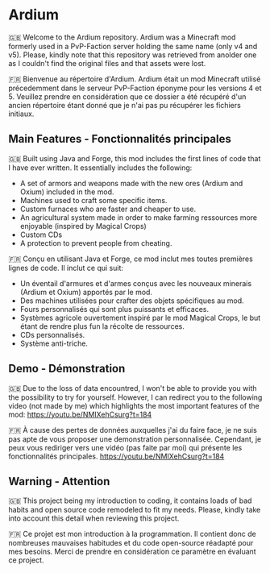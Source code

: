 
# Ardium


🇬🇧 Welcome to the Ardium repository. Ardium was a Minecraft mod formerly used in a PvP-Faction server holding the same name (only v4 and v5). Please, kindly note that this repository was retrieved from anolder one as I couldn't find the original files and that assets were lost.

🇫🇷 Bienvenue au répertoire d'Ardium. Ardium était un mod Minecraft utilisé précedemment dans le serveur PvP-Faction éponyme pour les versions 4 et 5. Veuillez prendre en considération que ce dossier a été récupéré d'un ancien répertoire étant donné que je n'ai pas pu récupérer les fichiers initiaux.

## Main Features - Fonctionnalités principales

🇬🇧 Built using Java and Forge, this mod includes the first lines of code that I have ever written. It essentially includes the following:
- A set of armors and weapons made with the new ores (Ardium and Oxium) included in the mod.
- Machines used to craft some specific items.
- Custom furnaces who are faster and cheaper to use.
- An agricultural system made in order to make farming ressources more enjoyable (inspired by Magical Crops)
- Custom CDs
- A protection to prevent people from cheating.

🇫🇷 Conçu en utilisant Java et Forge, ce mod inclut mes toutes premières lignes de code. Il inclut ce qui suit:
- Un éventail d'armures et d'armes conçus avec les nouveaux minerais (Ardium et Oxium) apportés par le mod.
- Des machines utilisées pour crafter des objets spécifiques au mod.
- Fours personnalisés qui sont plus puissants et efficaces.
- Systèmes agricole ouvertement inspiré par le mod Magical Crops, le but étant de rendre plus fun la récolte de ressources.
- CDs personnalisés.
- Système anti-triche.

## Demo - Démonstration

🇬🇧 Due to the loss of data encountred, I won't be able to provide you with the possibility to try for yourself. However, I can redirect you to the following video (not made by me) which highlights the most important features of the mod: https://youtu.be/NMIXehCsurg?t=184

🇫🇷 À cause des pertes de données auxquelles j'ai du faire face, je ne suis pas apte de vous proposer une demonstration personnalisée. Cependant, je peux vous rediriger vers une vidéo (pas faite par moi) qui présente les fonctionnalités principales. https://youtu.be/NMIXehCsurg?t=184

## Warning - Attention

🇬🇧 This project being my introduction to coding, it contains loads of bad habits and open 
source code remodeled to fit my needs. Please, kindly take into account this detail when reviewing this project.

🇫🇷 Ce projet est mon introduction à la programmation. Il contient donc de nombreuses mauvaises habitudes et du code open-source réadapté pour mes besoins. Merci de prendre en considération ce paramètre en évaluant ce project.
